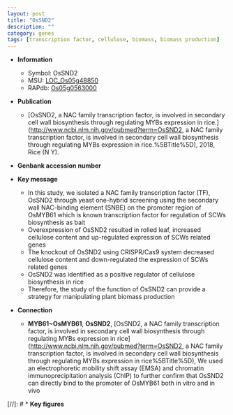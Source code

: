 ```yaml
---
layout: post
title: "OsSND2"
description: ""
category: genes
tags: [transcription factor, cellulose, biomass, biomass production]
---
```


* **Information**  
    + Symbol: OsSND2  
    + MSU: [LOC_Os05g48850](http://rice.uga.edu/cgi-bin/ORF_infopage.cgi?orf=LOC_Os05g48850)  
    + RAPdb: [Os05g0563000](http://rapdb.dna.affrc.go.jp/viewer/gbrowse_details/irgsp1?name=Os05g0563000)  

* **Publication**  
    + [OsSND2, a NAC family transcription factor, is involved in secondary cell wall biosynthesis through regulating MYBs expression in rice.](http://www.ncbi.nlm.nih.gov/pubmed?term=OsSND2, a NAC family transcription factor, is involved in secondary cell wall biosynthesis through regulating MYBs expression in rice.%5BTitle%5D), 2018, Rice (N Y).

* **Genbank accession number**  

* **Key message**  
    + In this study, we isolated a NAC family transcription factor (TF), OsSND2 through yeast one-hybrid screening using the secondary wall NAC-binding element (SNBE) on the promoter region of OsMYB61 which is known transcription factor for regulation of SCWs biosynthesis as bait
    + Overexpression of OsSND2 resulted in rolled leaf, increased cellulose content and up-regulated expression of SCWs related genes
    + The knockout of OsSND2 using CRISPR/Cas9 system decreased cellulose content and down-regulated the expression of SCWs related genes
    + OsSND2 was identified as a positive regulator of cellulose biosynthesis in rice
    + Therefore, the study of the function of OsSND2 can provide a strategy for manipulating plant biomass production

* **Connection**  
    + __MYB61~OsMYB61__, __OsSND2__, [OsSND2, a NAC family transcription factor, is involved in secondary cell wall biosynthesis through regulating MYBs expression in rice](http://www.ncbi.nlm.nih.gov/pubmed?term=OsSND2, a NAC family transcription factor, is involved in secondary cell wall biosynthesis through regulating MYBs expression in rice%5BTitle%5D), We used an electrophoretic mobility shift assay (EMSA) and chromatin immunoprecipitation analysis (ChIP) to  further confirm that OsSND2 can directly bind to the promoter of OsMYB61 both in  vitro and in vivo

[//]: # * **Key figures**  


